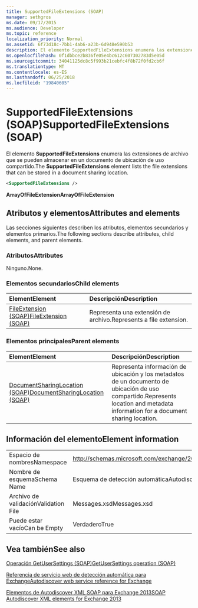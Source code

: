 ```yaml
---
title: SupportedFileExtensions (SOAP)
manager: sethgros
ms.date: 09/17/2015
ms.audience: Developer
ms.topic: reference
localization_priority: Normal
ms.assetid: 6f73d18c-7bb1-4ab6-a23b-6d948e590b53
description: El elemento SupportedFileExtensions enumera las extensiones de archivo que se pueden almacenar en un documento de ubicación de uso compartido.
ms.openlocfilehash: 0f1dbbce2b836fe05e4bc612c607302783d5e05d
ms.sourcegitcommit: 34041125dc8c5f993b21cebfc4f8b72f0fd2cb6f
ms.translationtype: MT
ms.contentlocale: es-ES
ms.lasthandoff: 06/25/2018
ms.locfileid: "19840605"
---
```

# <a name="supportedfileextensions-soap"></a><span data-ttu-id="82e0b-103">SupportedFileExtensions (SOAP)</span><span class="sxs-lookup"><span data-stu-id="82e0b-103">SupportedFileExtensions (SOAP)</span></span>

<span data-ttu-id="82e0b-104">El elemento **SupportedFileExtensions** enumera las extensiones de archivo que se pueden almacenar en un documento de ubicación de uso compartido.</span><span class="sxs-lookup"><span data-stu-id="82e0b-104">The **SupportedFileExtensions** element lists the file extensions that can be stored in a document sharing location.</span></span> 
  
```XML
<SupportedFileExtensions /> 
```

 <span data-ttu-id="82e0b-105">**ArrayOfFileExtension**</span><span class="sxs-lookup"><span data-stu-id="82e0b-105">**ArrayOfFileExtension**</span></span>
## <a name="attributes-and-elements"></a><span data-ttu-id="82e0b-106">Atributos y elementos</span><span class="sxs-lookup"><span data-stu-id="82e0b-106">Attributes and elements</span></span>

<span data-ttu-id="82e0b-107">Las secciones siguientes describen los atributos, elementos secundarios y elementos primarios.</span><span class="sxs-lookup"><span data-stu-id="82e0b-107">The following sections describe attributes, child elements, and parent elements.</span></span>
  
### <a name="attributes"></a><span data-ttu-id="82e0b-108">Atributos</span><span class="sxs-lookup"><span data-stu-id="82e0b-108">Attributes</span></span>

<span data-ttu-id="82e0b-109">Ninguno.</span><span class="sxs-lookup"><span data-stu-id="82e0b-109">None.</span></span>
  
### <a name="child-elements"></a><span data-ttu-id="82e0b-110">Elementos secundarios</span><span class="sxs-lookup"><span data-stu-id="82e0b-110">Child elements</span></span>

|<span data-ttu-id="82e0b-111">**Element**</span><span class="sxs-lookup"><span data-stu-id="82e0b-111">**Element**</span></span>|<span data-ttu-id="82e0b-112">**Descripción**</span><span class="sxs-lookup"><span data-stu-id="82e0b-112">**Description**</span></span>|
|:-----|:-----|
|[<span data-ttu-id="82e0b-113">FileExtension (SOAP)</span><span class="sxs-lookup"><span data-stu-id="82e0b-113">FileExtension (SOAP)</span></span>](fileextension-soap.md) <br/> |<span data-ttu-id="82e0b-114">Representa una extensión de archivo.</span><span class="sxs-lookup"><span data-stu-id="82e0b-114">Represents a file extension.</span></span>  <br/> |
   
### <a name="parent-elements"></a><span data-ttu-id="82e0b-115">Elementos principales</span><span class="sxs-lookup"><span data-stu-id="82e0b-115">Parent elements</span></span>

|<span data-ttu-id="82e0b-116">**Element**</span><span class="sxs-lookup"><span data-stu-id="82e0b-116">**Element**</span></span>|<span data-ttu-id="82e0b-117">**Descripción**</span><span class="sxs-lookup"><span data-stu-id="82e0b-117">**Description**</span></span>|
|:-----|:-----|
|[<span data-ttu-id="82e0b-118">DocumentSharingLocation (SOAP)</span><span class="sxs-lookup"><span data-stu-id="82e0b-118">DocumentSharingLocation (SOAP)</span></span>](documentsharinglocation-soap.md) <br/> |<span data-ttu-id="82e0b-119">Representa información de ubicación y los metadatos de un documento de ubicación de uso compartido.</span><span class="sxs-lookup"><span data-stu-id="82e0b-119">Represents location and metadata information for a document sharing location.</span></span>  <br/> |
   
## <a name="element-information"></a><span data-ttu-id="82e0b-120">Información del elemento</span><span class="sxs-lookup"><span data-stu-id="82e0b-120">Element information</span></span>

|||
|:-----|:-----|
|<span data-ttu-id="82e0b-121">Espacio de nombres</span><span class="sxs-lookup"><span data-stu-id="82e0b-121">Namespace</span></span>  <br/> |http://schemas.microsoft.com/exchange/2010/Autodiscover  <br/> |
|<span data-ttu-id="82e0b-122">Nombre de esquema</span><span class="sxs-lookup"><span data-stu-id="82e0b-122">Schema Name</span></span>  <br/> |<span data-ttu-id="82e0b-123">Esquema de detección automática</span><span class="sxs-lookup"><span data-stu-id="82e0b-123">Autodiscover schema</span></span>  <br/> |
|<span data-ttu-id="82e0b-124">Archivo de validación</span><span class="sxs-lookup"><span data-stu-id="82e0b-124">Validation File</span></span>  <br/> |<span data-ttu-id="82e0b-125">Messages.xsd</span><span class="sxs-lookup"><span data-stu-id="82e0b-125">Messages.xsd</span></span>  <br/> |
|<span data-ttu-id="82e0b-126">Puede estar vacío</span><span class="sxs-lookup"><span data-stu-id="82e0b-126">Can be Empty</span></span>  <br/> |<span data-ttu-id="82e0b-127">Verdadero</span><span class="sxs-lookup"><span data-stu-id="82e0b-127">True</span></span>  <br/> |
   
## <a name="see-also"></a><span data-ttu-id="82e0b-128">Vea también</span><span class="sxs-lookup"><span data-stu-id="82e0b-128">See also</span></span>



[<span data-ttu-id="82e0b-129">Operación GetUserSettings (SOAP)</span><span class="sxs-lookup"><span data-stu-id="82e0b-129">GetUserSettings operation (SOAP)</span></span>](getusersettings-operation-soap.md)


[<span data-ttu-id="82e0b-130">Referencia de servicio web de detección automática para Exchange</span><span class="sxs-lookup"><span data-stu-id="82e0b-130">Autodiscover web service reference for Exchange</span></span>](autodiscover-web-service-reference-for-exchange.md)
  
[<span data-ttu-id="82e0b-131">Elementos de Autodiscover XML SOAP para Exchange 2013</span><span class="sxs-lookup"><span data-stu-id="82e0b-131">SOAP Autodiscover XML elements for Exchange 2013</span></span>](soap-autodiscover-xml-elements-for-exchange-2013.md)

